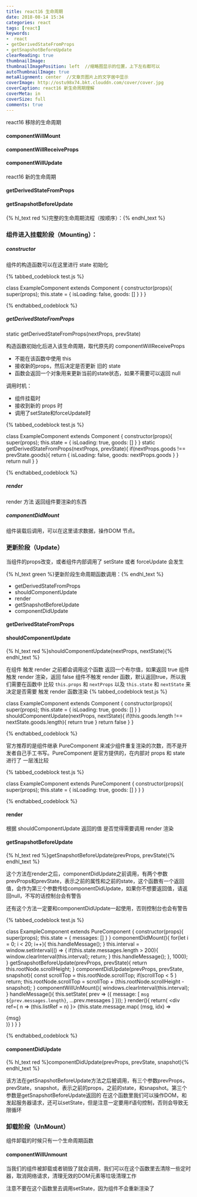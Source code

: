 ```yaml
---
title: react16 生命周期
date: 2018-08-14 15:34
categories: react
tags: [react]
keywords:
-  react
- getDerivedStateFromProps
- getSnapshotBeforeUpdate
clearReading: true
thumbnailImage:
thumbnailImagePosition: left  //缩略图显示的位置，上下左右都可以
autoThumbnailImage: true
metaAlignment: center  //文章页图片上的文字居中显示
coverImage: http://ostu98x74.bkt.clouddn.com/cover/cover.jpg
coverCaption: react16 新生命周期理解
coverMeta: in
coverSize: full
comments: true
---
```

react16 移除的生命周期

#### componentWillMount
#### componentWillReceiveProps
#### componentWillUpdate

react16 新的生命周期

#### getDerivedStateFromProps
#### getSnapshotBeforeUpdate

{% hl_text red %}完整的生命周期流程（按顺序）：{% endhl_text %}
### 组件进入挂载阶段（Mounting）：

##### constructor
组件的构造函数可以在这里进行 state 初始化

{% tabbed_codeblock  test.js  %}
<!-- tab js -->
class ExampleComponent extends Component {
    constructor(props){
        super(props);
        this.state = {
            isLoading: false,
            goods: []
        }
    }
}
<!-- endtab -->
{% endtabbed_codeblock %}


##### getDerivedStateFromProps
static getDerivedStateFromProps(nextProps, prevState)

构造函数初始化后进入该生命周期，取代原先的 componentWillReceiveProps

- 不能在该函数中使用 this 
- 接收新的props，然后决定是否更新 旧的 state
- 函数会返回一个对象用来更新当前的state状态，如果不需要可以返回 null

调用时机：
- 组件挂载时
- 接收到新的 props 时
- 调用了setState和forceUpdate时

{% tabbed_codeblock  test.js  %}
<!-- tab js -->
class ExampleComponent extends Component {
    constructor(props){
        super(props);
        this.state = {
            isLoading: true,
            goods: []
        }
    }
    static getDerivedStateFromProps(nextProps, prevState){
        if(nextProps.goods !== prevState.goods){
            return {
                isLoading: false,
                goods: nextProps.goods
            }
        }
        return null
    }
}
<!-- endtab -->
{% endtabbed_codeblock %}


##### render
render 方法 返回组件要渲染的东西

##### componentDidMount
组件装载后调用，可以在这里请求数据，操作DOM 节点。

### 更新阶段（Update）
当组件的props改变，或者组件内部调用了 setState 或者 forceUpdate 会发生

{% hl_text green %}更新阶段生命周期函数调用：{% endhl_text %}
- getDerivedStateFromProps
- shouldComponentUpdate
- render
- getSnapshotBeforeUpdate
- componentDidUpdate

#### getDerivedStateFromProps

#### shouldComponentUpdate
{% hl_text red %}shouldComponentUpdate(nextProps, nextState){% endhl_text %}

在组件 触发 render 之前都会调用这个函数 返回一个布尔值，如果返回  true 组件触发 render 渲染，返回 false 组件不触发 render 函数，默认返回true，所以我们需要在函数中 比较 `this.props` 和 `nextProps` 以及 `this.state` 和 `nextState` 来决定是否需要 触发 render 函数渲染
{% tabbed_codeblock  test.js  %}
<!-- tab js -->
class ExampleComponent extends Component {
    constructor(props){
        super(props);
        this.state = {
            isLoading: true,
            goods: []
        }
    }
    shouldComponentUpdate(nextProps, nextState){
        if(this.goods.length !== nextState.goods.length){
            return true
        }
        return false
    }
}
<!-- endtab -->
{% endtabbed_codeblock %}

官方推荐的是组件继承 PureComponent 来减少组件重复渲染的次数，而不是开发者自己手工书写。PureComponent 是官方提供的，在内部对 props 和 state 进行了 一层浅比较

{% tabbed_codeblock  test.js  %}
<!-- tab js -->
class ExampleComponent extends PureComponent {
    constructor(props){
        super(props);
        this.state = {
            isLoading: true,
            goods: []
        }
    }
}
<!-- endtab -->
{% endtabbed_codeblock %}

#### render
根据 shouldComponentUpdate 返回的值 是否觉得需要调用 render 渲染

#### getSnapshotBeforeUpdate
{% hl_text red %}getSnapshotBeforeUpdate(prevProps, prevState){% endhl_text %}

这个方法在render之后，componentDidUpdate之前调用，有两个参数prevProps和prevState，表示之前的属性和之前的state，这个函数有一个返回值，会作为第三个参数传给componentDidUpdate，如果你不想要返回值，请返回null，不写的话控制台会有警告

还有这个方法一定要和componentDidUpdate一起使用，否则控制台也会有警告

{% tabbed_codeblock  test.js  %}
<!-- tab js -->
class ExampleComponent extends PureComponent {
    constructor(props){
        super(props);
        this.state = {
            messages: []
        }
    }
    componentDidMount(){
        for(let i = 0; i < 20; i++){
            this.handleMessage();
        }
        this.interval = window.setInterval(() => {
            if(this.state.messages.length > 200){
                window.clearInterval(this.interval);
                return;
            }
            this.handleMessage();
        }, 1000);
    }
    getSnapshotBeforeUpdate(prevProps, prevState){
        return this.rootNode.scrollHeight;
    }
    componentDidUpdate(prevProps, prevState, snapshot){
        const scrollTop = this.rootNode.scrollTop;
        if(scrollTop < 5 )  return;
        this.rootNode.scrollTop = scrollTop + (this.rootNode.scrollHeight - snapshot);
    }
    componentWillUnMount(){
        windows.clearInterval(this.interval);
    }
    handleMessage(){
        this.setState( prev => ({
            message: [
                `msg ${prev.messages.length}`,
                ...prev.messages
            ]
        }));
    }
    render(){
        return(
            <div ref={ n => (this.listRef = n) }>
                {this.state.message.map( (msg, idx) => <div key={idx}>{msg}</div>)}
            </div>
        )
    }
}
<!-- endtab -->
{% endtabbed_codeblock %}

#### componentDidUpdate

{% hl_text red %}componentDidUpdate(prevProps, prevState, snapshot){% endhl_text %}

该方法在getSnapshotBeforeUpdate方法之后被调用，有三个参数prevProps，prevState，snapshot，表示之前的props，之前的state，和snapshot。第三个参数是getSnapshotBeforeUpdate返回的
在这个函数里我们可以操作DOM，和发起服务器请求，还可以setState，但是注意一定要用if语句控制，否则会导致无限循环

### 卸载阶段（UnMount）

组件卸载的时候只有一个生命周期函数

#### componentWillUnmount

当我们的组件被卸载或者销毁了就会调用，我们可以在这个函数里去清除一些定时器，取消网络请求，清理无效的DOM元素等垃圾清理工作

注意不要在这个函数里去调用setState，因为组件不会重新渲染了
